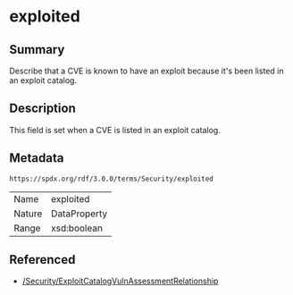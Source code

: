 <!-- Automatically generated by spec-parser v2.1.0 on 2024-06-17T10:36:57.838737+00:00 -->
<!-- SPDX-License-Identifier: Community-Spec-1.0 -->

# exploited

## Summary

Describe that a CVE is known to have an exploit because it's been listed in an exploit catalog.


## Description

This field is set when a CVE is listed in an exploit catalog.


## Metadata

`https://spdx.org/rdf/3.0.0/terms/Security/exploited`


| | |
|---|---|
| Name | exploited |
| Nature | DataProperty |
| Range | xsd:boolean |




## Referenced

- [/Security/ExploitCatalogVulnAssessmentRelationship](../../Security/Classes/ExploitCatalogVulnAssessmentRelationship.md)

